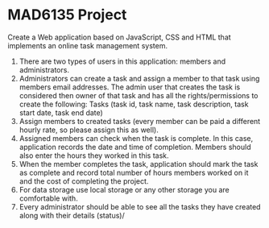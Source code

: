 # MAD6135 Project
Create a Web application based on JavaScript, CSS and HTML that implements an online task management system.

1. There are two types of users in this application: members and administrators.
2. Administrators can create a task and assign a member to that task using members email addresses. The admin user that creates the task is considered then owner of that task and has all the rights/permissions to create the following:
Tasks (task id, task name, task description, task start date, task end date)
3. Assign members to created tasks (every member can be paid a different hourly rate, so please assign this as well).
4. Assigned members can check when the task is complete. In this case, application records the date and time of completion. Members should also enter the hours they worked in this task.
5. When the member completes the task, application should mark the task as complete and record total number of hours members worked on it and the cost of completing the project.
6. For data storage use local storage or any other storage you are comfortable with.
7. Every administrator should be able to see all the tasks they have created along with their details (status)/

